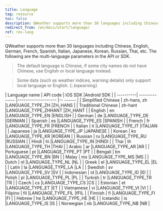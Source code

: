 ```yaml
---
title: Language
tag: resource
toc: false
description: QWeather supports more than 30 languages ​​including Chinese, English, German, French, Spanish, Italian, Japanese, Korean, Russian, Thai, etc., and can be called at any time with the lang parameter
redirect_from: /en/docs/start/language/
ref: res-lang
---
```


QWeather supports more than 30 languages ​​including Chinese, English, German, French, Spanish, Italian, Japanese, Korean, Russian, Thai, etc. The following are the multi-language parameters in the API or SDK.

> The default language is Chinese, if some city names do not have Chinese, use English or local language instead.

> Some data (such as weather indices, warning details) only support local language or English.
{:.bqwarning}

| Language name | API code | iOS SDK  |Android SDK  |
| ----------| -------------- |-------------------- |-- ------ |
| Simplified Chinese | zh-hans, zh |LANGUAGE_TYPE_ZH |ZH_HANS |
| Traditional Chinese | zh-hant |LANGUAGE_TYPE_ZHHANT |ZH_HANT |
| English | en |LANGUAGE_TYPE_EN |ENGLISH |
| German | de |LANGUAGE_TYPE_DE |GERMAN |
| Spanish | es |LANGUAGE_TYPE_ES |SPANISH |
| French | fr |LANGUAGE_TYPE_FR |FRENCH |
| Italian | it |LANGUAGE_TYPE_IT |ITALIAN |
| Japanese | ja |LANGUAGE_TYPE_JP |JAPANESE |
| Korean | ko |LANGUAGE_TYPE_KR |KOREAN |
| Russian | ru |LANGUAGE_TYPE_RU |RUSSIAN |
| Hindi | hi |LANGUAGE_TYPE_IN |HINDI |
| Thai | th |LANGUAGE_TYPE_TH |THAI |
| Arabic | ar |LANGUAGE_TYPE_AR |AR |
| Portuguese | pt |LANGUAGE_TYPE_PT |PT |
| Bengali | bn |LANGUAGE_TYPE_BN |BN |
| Malay | ms |LANGUAGE_TYPE_MS |MS |
| Dutch | nl |LANGUAGE_TYPE_NL |NL |
| Greek | el |LANGUAGE_TYPE_EL |EL |
| Latin | la |LANGUAGE_TYPE_LA |LA |
| Swedish | sv |LANGUAGE_TYPE_SV |SV |
| Indonesian | id |LANGUAGE_TYPE_ID |ID |
| Polish | pl |LANGUAGE_TYPE_PL |PL |
| Turkish | tr |LANGUAGE_TYPE_TR |TR |
| Czech | cs |LANGUAGE_TYPE_CS |CS |
| Estonian | et |LANGUAGE_TYPE_ET |ET |
| Vietnamese | vi |LANGUAGE_TYPE_VI |VI |
| Filipino | fil |LANGUAGE_TYPE_FIL |fFIL |
| Finnish | fi |LANGUAGE_TYPE_FI |FI |
| Hebrew | he |LANGUAGE_TYPE_HE |HE |
| Icelandic | is |LANGUAGE_TYPE_IS |IS |
| Norwegian | nb |LANGUAGE_TYPE_NB |NB |
